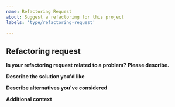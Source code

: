 ```yaml
---
name: Refactoring Request
about: Suggest a refactoring for this project
labels: 'type/refactoring-request'

---
```


<!-- (At least include the following, feel free to add if you have more content) -->

## Refactoring request

**Is your refactoring request related to a problem? Please describe.**
<!-- A clear and concise description of what the problem is. Ex. I'm having problems reading the code/add a feature because [...] -->

**Describe the solution you'd like**
<!-- A clear and concise description of the refactoring you want to. -->

**Describe alternatives you've considered**
<!-- A clear and concise description of any alternative solutions or refactoring method you've considered. -->

**Additional context**
<!-- Add any other context or screenshots about the refactoring request here. -->

